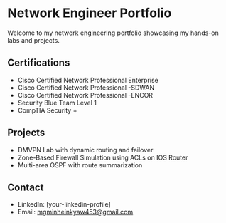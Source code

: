 # Network Engineer Portfolio

Welcome to my network engineering portfolio showcasing my hands-on labs and projects.

## Certifications
- Cisco Certified Network Professional Enterprise
- Cisco Certified Network Professional -SDWAN
- Cisco Certified Network Professional -ENCOR
- Security Blue Team Level 1
- CompTIA Security +


## Projects
- DMVPN Lab with dynamic routing and failover
- Zone-Based Firewall Simulation using ACLs on IOS Router
- Multi-area OSPF with route summarization

## Contact
- LinkedIn: [your-linkedin-profile]
- Email: mgminheinkyaw453@gmail.com
  
